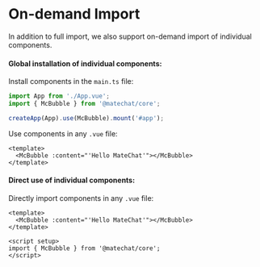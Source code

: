 # On-demand Import

In addition to full import, we also support on-demand import of individual components.

#### Global installation of individual components:

Install components in the `main.ts` file:

```ts
import App from './App.vue';
import { McBubble } from '@matechat/core';

createApp(App).use(McBubble).mount('#app');
```

Use components in any `.vue` file:

```vue
<template>
  <McBubble :content="'Hello MateChat'"></McBubble>
</template>
```

#### Direct use of individual components:

Directly import components in any `.vue` file:

```vue
<template>
  <McBubble :content="'Hello MateChat'"></McBubble>
</template>

<script setup>
import { McBubble } from '@matechat/core';
</script>
```